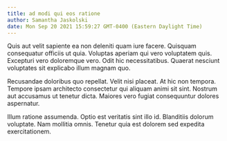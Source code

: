 ```yaml
---
title: ad modi qui eos ratione
author: Samantha Jaskolski
date: Mon Sep 20 2021 15:59:27 GMT-0400 (Eastern Daylight Time)
---
```

Quis aut velit sapiente ea non deleniti quam iure facere. Quisquam consequatur officiis ut quia. Voluptas aperiam qui vero voluptatem quis. Excepturi vero doloremque vero. Odit hic necessitatibus. Quaerat nesciunt voluptates sit explicabo illum magnam quo.

 Recusandae doloribus quo repellat. Velit nisi placeat. At hic non tempora. Tempore ipsam architecto consectetur qui aliquam animi sit sint. Nostrum aut accusamus ut tenetur dicta. Maiores vero fugiat consequuntur dolores aspernatur.

 Illum ratione assumenda. Optio est veritatis sint illo id. Blanditiis dolorum voluptate. Nam mollitia omnis. Tenetur quia est dolorem sed expedita exercitationem.